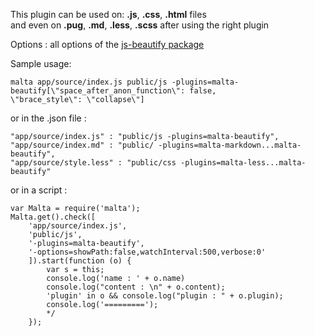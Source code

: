 This plugin can be used on: **.js**, **.css**, **.html** files  
and even on  **.pug**, **.md**, **.less**, **.scss** after using the right plugin

Options : all options of the [js-beautify package](https://www.npmjs.com/package/js-beautify)

Sample usage:  

    malta app/source/index.js public/js -plugins=malta-beautify[\"space_after_anon_function\": false,
    \"brace_style\": \"collapse\"]

or in the .json file :

    "app/source/index.js" : "public/js -plugins=malta-beautify",
    "app/source/index.md" : "public/ -plugins=malta-markdown...malta-beautify",
    "app/source/style.less" : "public/css -plugins=malta-less...malta-beautify"

or in a script : 

    var Malta = require('malta');
    Malta.get().check([
        'app/source/index.js',
        'public/js',
        '-plugins=malta-beautify',
        '-options=showPath:false,watchInterval:500,verbose:0'
        ]).start(function (o) {
            var s = this;
            console.log('name : ' + o.name)
            console.log("content : \n" + o.content);
            'plugin' in o && console.log("plugin : " + o.plugin);
            console.log('=========');
            */
        });
